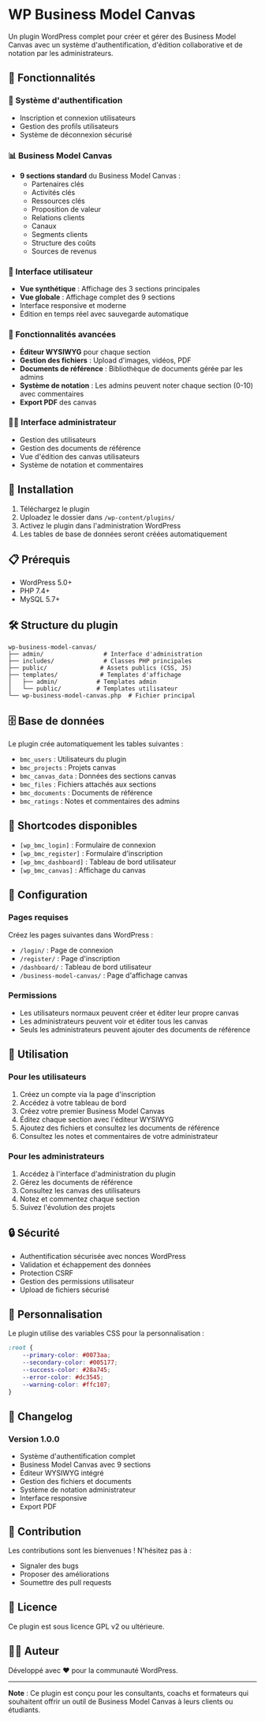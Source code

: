 # WP Business Model Canvas

Un plugin WordPress complet pour créer et gérer des Business Model Canvas avec un système d'authentification, d'édition collaborative et de notation par les administrateurs.

## 🎯 Fonctionnalités

### 👥 Système d'authentification
- Inscription et connexion utilisateurs
- Gestion des profils utilisateurs
- Système de déconnexion sécurisé

### 📊 Business Model Canvas
- **9 sections standard** du Business Model Canvas :
  - Partenaires clés
  - Activités clés
  - Ressources clés
  - Proposition de valeur
  - Relations clients
  - Canaux
  - Segments clients
  - Structure des coûts
  - Sources de revenus

### 🎨 Interface utilisateur
- **Vue synthétique** : Affichage des 3 sections principales
- **Vue globale** : Affichage complet des 9 sections
- Interface responsive et moderne
- Édition en temps réel avec sauvegarde automatique

### 🔧 Fonctionnalités avancées
- **Éditeur WYSIWYG** pour chaque section
- **Gestion des fichiers** : Upload d'images, vidéos, PDF
- **Documents de référence** : Bibliothèque de documents gérée par les admins
- **Système de notation** : Les admins peuvent noter chaque section (0-10) avec commentaires
- **Export PDF** des canvas

### 👨‍💼 Interface administrateur
- Gestion des utilisateurs
- Gestion des documents de référence
- Vue d'édition des canvas utilisateurs
- Système de notation et commentaires

## 🚀 Installation

1. Téléchargez le plugin
2. Uploadez le dossier dans `/wp-content/plugins/`
3. Activez le plugin dans l'administration WordPress
4. Les tables de base de données seront créées automatiquement

## 📋 Prérequis

- WordPress 5.0+
- PHP 7.4+
- MySQL 5.7+

## 🛠️ Structure du plugin

```
wp-business-model-canvas/
├── admin/                 # Interface d'administration
├── includes/              # Classes PHP principales
├── public/               # Assets publics (CSS, JS)
├── templates/            # Templates d'affichage
│   ├── admin/           # Templates admin
│   └── public/          # Templates utilisateur
└── wp-business-model-canvas.php  # Fichier principal
```

## 🗄️ Base de données

Le plugin crée automatiquement les tables suivantes :
- `bmc_users` : Utilisateurs du plugin
- `bmc_projects` : Projets canvas
- `bmc_canvas_data` : Données des sections canvas
- `bmc_files` : Fichiers attachés aux sections
- `bmc_documents` : Documents de référence
- `bmc_ratings` : Notes et commentaires des admins

## 🎨 Shortcodes disponibles

- `[wp_bmc_login]` : Formulaire de connexion
- `[wp_bmc_register]` : Formulaire d'inscription
- `[wp_bmc_dashboard]` : Tableau de bord utilisateur
- `[wp_bmc_canvas]` : Affichage du canvas

## 🔧 Configuration

### Pages requises
Créez les pages suivantes dans WordPress :
- `/login/` : Page de connexion
- `/register/` : Page d'inscription
- `/dashboard/` : Tableau de bord utilisateur
- `/business-model-canvas/` : Page d'affichage canvas

### Permissions
- Les utilisateurs normaux peuvent créer et éditer leur propre canvas
- Les administrateurs peuvent voir et éditer tous les canvas
- Seuls les administrateurs peuvent ajouter des documents de référence

## 🎯 Utilisation

### Pour les utilisateurs
1. Créez un compte via la page d'inscription
2. Accédez à votre tableau de bord
3. Créez votre premier Business Model Canvas
4. Éditez chaque section avec l'éditeur WYSIWYG
5. Ajoutez des fichiers et consultez les documents de référence
6. Consultez les notes et commentaires de votre administrateur

### Pour les administrateurs
1. Accédez à l'interface d'administration du plugin
2. Gérez les documents de référence
3. Consultez les canvas des utilisateurs
4. Notez et commentez chaque section
5. Suivez l'évolution des projets

## 🔒 Sécurité

- Authentification sécurisée avec nonces WordPress
- Validation et échappement des données
- Protection CSRF
- Gestion des permissions utilisateur
- Upload de fichiers sécurisé

## 🎨 Personnalisation

Le plugin utilise des variables CSS pour la personnalisation :
```css
:root {
    --primary-color: #0073aa;
    --secondary-color: #005177;
    --success-color: #28a745;
    --error-color: #dc3545;
    --warning-color: #ffc107;
}
```

## 📝 Changelog

### Version 1.0.0
- Système d'authentification complet
- Business Model Canvas avec 9 sections
- Éditeur WYSIWYG intégré
- Gestion des fichiers et documents
- Système de notation administrateur
- Interface responsive
- Export PDF

## 🤝 Contribution

Les contributions sont les bienvenues ! N'hésitez pas à :
- Signaler des bugs
- Proposer des améliorations
- Soumettre des pull requests

## 📄 Licence

Ce plugin est sous licence GPL v2 ou ultérieure.

## 👨‍💻 Auteur

Développé avec ❤️ pour la communauté WordPress.

---

**Note** : Ce plugin est conçu pour les consultants, coachs et formateurs qui souhaitent offrir un outil de Business Model Canvas à leurs clients ou étudiants.

